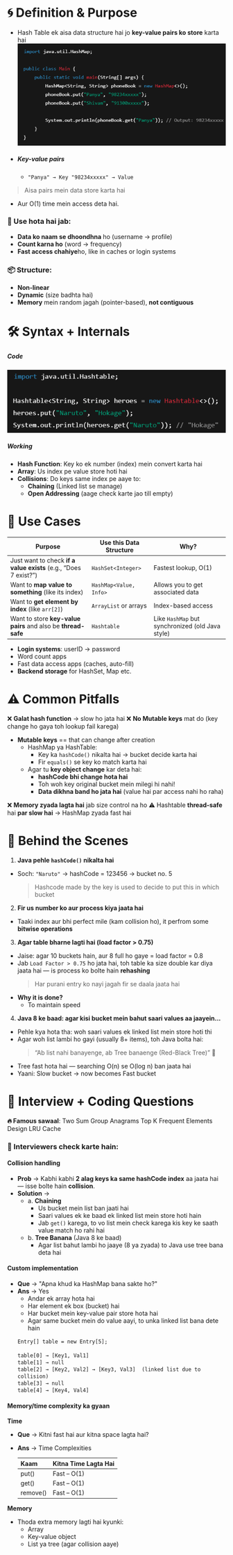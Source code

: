 # 🌀 Definition & Purpose
* Hash Table ek aisa data structure hai jo **key-value pairs ko store** karta hai 
![hashtable.png](src/hashtable.png)
* ##### Key-value pairs
  * `"Panya" → Key
    "98234xxxxx" → Value`
> Aisa pairs mein data store karta hai
* Aur O(1) time mein access deta hai.

### 📌 Use hota hai jab:
* **Data ko naam se dhoondhna** ho (username → profile)
* **Count karna ho** (word → frequency)
* **Fast access chahiye**ho, like in caches or login systems

### 📦 Structure:
* **Non-linear**
* **Dynamic** (size badhta hai)
* **Memory** mein random jagah (pointer-based), **not contiguous**

# 🛠️ Syntax + Internals
##### Code
![alt text](src/hashtable2.png)

##### Working
* **Hash Function**: Key ko ek number (index) mein convert karta hai
* **Array**: Us index pe value store hoti hai
* **Collisions**: Do keys same index pe aaye to:
  * **Chaining** (Linked list se manage)
  * **Open Addressing** (aage check karte jao till empty)

# 🎯 Use Cases

| Purpose                                                          | Use this Data Structure | Why?                                             |
| ---------------------------------------------------------------- | ----------------------- | ------------------------------------------------ |
| Just want to check **if a value exists** (e.g., “Does 7 exist?”) | `HashSet<Integer>`      | Fastest lookup, O(1)                             |
| Want to **map value to something** (like its index)              | `HashMap<Value, Info>`  | Allows you to get associated data                |
| Want to **get element by index** (like `arr[2]`)                 | `ArrayList` or arrays   | Index-based access                               |
| Want to store **key-value pairs** and also be **thread-safe**    | `Hashtable`             | Like `HashMap` but synchronized (old Java style) |


* **Login systems**: userID → password
* Word count apps
* Fast data access apps (caches, auto-fill)
* **Backend storage** for HashSet, Map etc.

# ⚠️ Common Pitfalls
❌ **Galat hash function** → slow ho jata hai
❌ **No Mutable keys** mat do (key change ho gaya toh lookup fail karega)
  * **Mutable keys** == that can change after creation
    * HashMap ya HashTable:
      * Key ka `hashCode()` nikalta hai → bucket decide karta hai
      * Fir `equals()` se key ko match karta hai
    * Agar tu **key object change** kar deta hai:
      * **hashCode bhi change hota hai**
      * Toh woh key original bucket mein milegi hi nahi!
      * **Data dikhna band ho jata hai** (value hai par access nahi ho raha)
  
❌ **Memory zyada lagta hai** jab size control na ho
⚠️ Hashtable **thread-safe** hai **par slow hai** → HashMap zyada fast hai

# 🧠 Behind the Scenes
1. **Java pehle `hashCode()` nikalta hai**
* Soch: `"Naruto"` → hashCode = 123456 → bucket no. 5
  > Hashcode made by the key is used to decide to put this in which bucket

2. **Fir us number ko aur process kiya jaata hai**
* Taaki index aur bhi perfect mile (kam collision ho), it perfrom some **bitwise operations**

3. **Agar table bharne lagti hai (load factor > 0.75)**
* Jaise: agar 10 buckets hain, aur 8 full ho gaye = load factor = 0.8
* Jab `Load Factor > 0.75` ho jata hai, toh table ka size double kar diya jaata hai — is process ko bolte hain **rehashing**
  > Har purani entry ko nayi jagah fir se daala jaata hai
* **Why it is done?**
  * To maintain speed
  
4. **Java 8 ke baad: agar kisi bucket mein bahut saari values aa jaayein...**
* Pehle kya hota tha: woh saari values ek linked list mein store hoti thi
* Agar woh list lambi ho gayi (usually 8+ items), toh Java bolta hai:
  > “Ab list nahi banayenge, ab Tree banaenge (Red-Black Tree)” 🌲
* Tree fast hota hai — searching O(n) se O(log n) ban jaata hai
* Yaani: Slow bucket → now becomes Fast bucket 

# 🧩 Interview + Coding Questions
**🔥 Famous sawaal**:
Two Sum
Group Anagrams
Top K Frequent Elements
Design LRU Cache

### **🎯 Interviewers check karte hain**:
#### **Collision handling**
* **Prob** -> Kabhi kabhi **2 alag keys ka same hashCode index** aa jaata hai — isse bolte hain **collision**.
* **Solution** -> 
  * a. **Chaining**
    * Us bucket mein list ban jaati hai
    * Saari values ek ke baad ek linked list mein store hoti hain
    * Jab `get()` karega, to vo list mein check karega kis key ke saath value match ho rahi hai
  * b. **Tree Banana** (Java 8 ke baad)
     * Agar list bahut lambi ho jaaye (8 ya zyada) to Java use tree bana deta hai
    
#### **Custom implementation**
* **Que** -> "Apna khud ka HashMap bana sakte ho?"
* **Ans** -> Yes
  * Andar ek array hota hai
  * Har element ek box (bucket) hai
  * Har bucket mein key-value pair store hota hai
  * Agar same bucket mein do value aayi, to unka linked list bana dete hain
  ```
  Entry[] table = new Entry[5];

  table[0] → [Key1, Val1]  
  table[1] → null  
  table[2] → [Key2, Val2] → [Key3, Val3]  (linked list due to collision)  
  table[3] → null  
  table[4] → [Key4, Val4]
  ```
  
#### **Memory/time complexity ka gyaan**
**Time**
* **Que** -> Kitni fast hai aur kitna space lagta hai?
* **Ans** -> Time Complexities

  | Kaam     | Kitna Time Lagta Hai |
  | -------- | -------------------- |
  | put()    | Fast – O(1)          |
  | get()    | Fast – O(1)          |
  | remove() | Fast – O(1)          |

**Memory**
  * Thoda extra memory lagti hai kyunki:
    * Array
    * Key-value object
    * List ya tree (agar collision aaye)